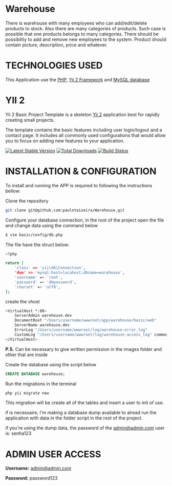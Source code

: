 # Warehouse
There is warehouse with many employees who can add/edit/delete products to stock. Also there are many categories of products. Such case is possible that one products belongs to many categories. There should be possibility to add and remove new employees to the system. Product should contain picture, description, price and whatever.


TECHNOLOGIES USED
============================

This Application use the [PHP](http://php.com/), [Yii 2 Framework](http://www.yiiframework.com/) and [MySQL database](http://mysql.com/)

YII 2
============================

Yii 2 Basic Project Template is a skeleton [Yii 2](http://www.yiiframework.com/) application best for
rapidly creating small projects.

The template contains the basic features including user login/logout and a contact page.
It includes all commonly used configurations that would allow you to focus on adding new
features to your application.

[![Latest Stable Version](https://poser.pugx.org/yiisoft/yii2-app-basic/v/stable.png)](https://packagist.org/packages/yiisoft/yii2-app-basic)
[![Total Downloads](https://poser.pugx.org/yiisoft/yii2-app-basic/downloads.png)](https://packagist.org/packages/yiisoft/yii2-app-basic)
[![Build Status](https://travis-ci.org/yiisoft/yii2-app-basic.svg?branch=master)](https://travis-ci.org/yiisoft/yii2-app-basic)

INSTALLATION & CONFIGURATION
============================

To install and running the APP is required to following the instructions bellow:

Clone the repository
```bash
git clone git@github.com:pauloteixeira/Warehouse.git
```

Configure your database connection, in the root of the project open the file and change data using the command below
```bash
$ vim basic/config/db.php
```

The file have the struct below:
```bash
<?php

return [
    'class' => 'yii\db\Connection',
    'dsn' => 'mysql:host=locahost;dbname=warehouse',
    'username' => 'root',
    'password' => 'dbpassword',
    'charset' => 'utf8',
];
```

create the vhost
```bash
<VirtualHost *:80>
    ServerAdmin warehouse.dev
    DocumentRoot "/Users/username/wwwroot/app/warehouse/basic/web"
    ServerName warehouse.dev
    ErrorLog "/Users/username/wwwroot/log/warehouse-error_log"
    CustomLog "/Users/username/wwwroot/log/warehouse-access_log" common
</VirtualHost>
```

**P.S.**
Can be necessary to give written permission in the images folder and other that are inside

Create the database using the script below
```sql
CREATE DATABASE warehouse;
```

Run the migrations in the terminal
```bash
php yii migrate new
```
This migration will be create all of the tables and insert a user to init of use.

if is necessaire, I'm making a database dump available to alread run the application with data in the folder script in the root of the project.

if you're using the dump data, the password of the admin@admin.com user is: senha123


ADMIN USER ACCESS
============================

**Username:** admin@admin.com

**Password:** password123


